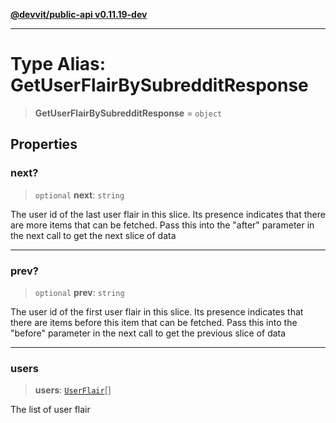 [**@devvit/public-api v0.11.19-dev**](../../README.md)

---

# Type Alias: GetUserFlairBySubredditResponse

> **GetUserFlairBySubredditResponse** = `object`

## Properties

<a id="next"></a>

### next?

> `optional` **next**: `string`

The user id of the last user flair in this slice. Its presence indicates
that there are more items that can be fetched. Pass this into the "after" parameter
in the next call to get the next slice of data

---

<a id="prev"></a>

### prev?

> `optional` **prev**: `string`

The user id of the first user flair in this slice. Its presence indicates
that there are items before this item that can be fetched. Pass this into the "before" parameter
in the next call to get the previous slice of data

---

<a id="users"></a>

### users

> **users**: [`UserFlair`](UserFlair.md)[]

The list of user flair
